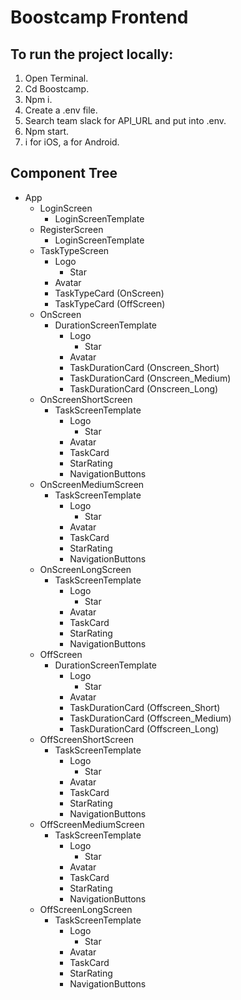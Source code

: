 # Boostcamp Frontend

## To run the project locally:

1. Open Terminal.
2. Cd Boostcamp.
3. Npm i.
4. Create a .env file.
5. Search team slack for API_URL and put into .env.
6. Npm start.
7. i for iOS, a for Android.

## Component Tree

- App
  - LoginScreen
    - LoginScreenTemplate
  - RegisterScreen
    - LoginScreenTemplate
  - TaskTypeScreen
    - Logo
      - Star
    - Avatar
    - TaskTypeCard (OnScreen)
    - TaskTypeCard (OffScreen)
  - OnScreen
    - DurationScreenTemplate
      - Logo
        - Star
      - Avatar
      - TaskDurationCard (Onscreen_Short)
      - TaskDurationCard (Onscreen_Medium)
      - TaskDurationCard (Onscreen_Long)
  - OnScreenShortScreen
    - TaskScreenTemplate
      - Logo
        - Star
      - Avatar
      - TaskCard
      - StarRating
      - NavigationButtons
  - OnScreenMediumScreen
    - TaskScreenTemplate
      - Logo
        - Star
      - Avatar
      - TaskCard
      - StarRating
      - NavigationButtons
  - OnScreenLongScreen
    - TaskScreenTemplate
      - Logo
        - Star
      - Avatar
      - TaskCard
      - StarRating
      - NavigationButtons
  - OffScreen
    - DurationScreenTemplate
      - Logo
        - Star
      - Avatar
      - TaskDurationCard (Offscreen_Short)
      - TaskDurationCard (Offscreen_Medium)
      - TaskDurationCard (Offscreen_Long)
  - OffScreenShortScreen
    - TaskScreenTemplate
      - Logo
        - Star
      - Avatar
      - TaskCard
      - StarRating
      - NavigationButtons
  - OffScreenMediumScreen
    - TaskScreenTemplate
      - Logo
        - Star
      - Avatar
      - TaskCard
      - StarRating
      - NavigationButtons
  - OffScreenLongScreen
    - TaskScreenTemplate
      - Logo
        - Star
      - Avatar
      - TaskCard
      - StarRating
      - NavigationButtons
